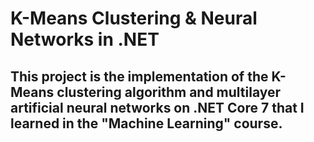 # K-Means Clustering & Neural Networks in .NET 
## This project is the implementation of the K-Means clustering algorithm and multilayer artificial neural networks on .NET Core 7 that I learned in the "Machine Learning" course.
